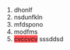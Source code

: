 1. dhonlf
2. nsdunfkln
3. mfdspono
4. modfms
5. <span style="background:#ff4d4f">cvccvcv</span>  sssddsd
